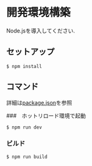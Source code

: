# 開発環境構築

Node.jsを導入してください.

## セットアップ

```shell
$ npm install
```

## コマンド

詳細は[package.json](../package.json)を参照

###　ホットリロード環境で起動

```shell
$ npm run dev
```

### ビルド

```shell
$ npm run build
```
